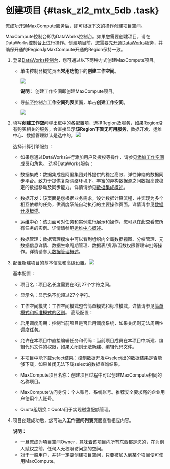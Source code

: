 # 创建项目 {#task_zl2_mtx_5db .task}

您成功开通MaxCompute服务后，即可根据下文的操作创建项目空间。

MaxCompute控制台即为DataWorks控制台。如果您需要创建项目，请在DataWorks控制台上进行操作。创建项目前，您需要先[开通DataWorks](https://common-buy.aliyun.com/?commodityCode=dide_create_post#/buy)服务，并确保开通的Region与MaxCompute开通的Region保持一致。

1.  登录[DataWorks控制台](https://workbench-intl.data.aliyun.com/consolenew)，您可通过以下两种方式创建MaxCompute项目。 
    -   单击控制台概览页面**常用功能**下的**创建工作空间**。

        ![](http://static-aliyun-doc.oss-cn-hangzhou.aliyuncs.com/assets/img/11944/15647150491414_zh-CN.png)

        **说明：** 创建工作空间即创建MaxCompute项目。

    -   导航至控制台**工作空间列表**页面，单击**创建工作空间**。

        ![](http://static-aliyun-doc.oss-cn-hangzhou.aliyuncs.com/assets/img/11944/15647150491416_zh-CN.png)

2.  填写**创建工作空间**弹出框中的各配置项，选择Region及服务，如果Region没有购买相关的服务，会直接显示**该Region下暂无可用服务**，数据开发、运维中心、数据管理默认是选中的。![](http://static-aliyun-doc.oss-cn-hangzhou.aliyuncs.com/assets/img/11944/15647150491417_zh-CN.png)

 

    选择计算引擎服务：

    -   如果您通过DataWorks进行添加用户及授权等操作，请参见[添加工作空间成员和角色](../../../../intl.zh-CN/准备工作/管理员使用云账号/添加工作空间成员和角色.md#)。
    选择DataWorks服务：

    -   数据集成：数据集成是阿里集团对外提供的稳定高效、弹性伸缩的数据同步平台。致力于提供复杂网络环境下、丰富的异构数据源之间数据高速稳定的数据移动及同步能力。详情请参见[数据集成概述](../../../../intl.zh-CN/使用指南/数据集成/数据集成简介/数据集成概述.md#)。
    -   数据开发：该页面是您根据业务需求，设计数据计算流程，并实现为多个相互依赖的任务，供调度系统自动执行的主要操作页面。详情请参见[数据开发概述](../../../../intl.zh-CN/使用指南/数据开发/解决方案.md#)。
    -   运维中心：该页面可对任务和实例进行展示和操作，您可以在此查看您所有任务的实例。详情请参见[运维中心概述](../../../../intl.zh-CN/使用指南/运维中心/运维中心概述.md#)。
    -   数据管理：数据管理模块中可以看到组织内全局数据视图、分权管理、元数据信息详情、数据生命周期管理、数据表/资源/函数权限管理审批等操作。详情请参见[数据管理概述](../../../../intl.zh-CN/使用指南/数据管理/数据管理概述.md#)。
3.  配置新建项目的基本信息和高级设置。![](http://static-aliyun-doc.oss-cn-hangzhou.aliyuncs.com/assets/img/11944/15647150491418_zh-CN.png)

 

    基本配置：

    -   项目名：项目名长度需要在3到27个字符之间。
    -   显示名：显示名不能超过27个字符。
    -   工作空间模式：工作空间模式包含简单模式和标准模式。详情请参见[简单模式和标准模式的区别](../../../../intl.zh-CN/产品简介/简单模式和标准模式的区别.md#)。
    高级配置：

    -   启用调度周期：控制当前项目是否启用调度系统，如果关闭则无法周期性调度任务。
    -   允许在本项目中直接编辑任务和代码：当前项目成员在本项目中新建、编辑代码文件的权限，如果关闭则无法新建、编辑代码文件。
    -   本项目中能下载select结果：控制数据开发中select出的数据结果是否能够下载，如果关闭无法下载select的数据查询结果。
    -   MaxCompute项目名称：创建项目过程中可以创建MaxCompute相同的名称项目。
    -   MaxCompute访问身份：个人账号、系统账号。推荐安全要求高的企业用户使用个人账号。
    -   Quota组切换：Quota用于实现磁盘配额管理。
4.  项目创建成功后，您可进入**工作空间列表**页面查看相应内容。 

    **说明：** 

    -   一旦您成为项目空间Owner，意味着该项目内所有东西都是您的，在为别人赋权之前，任何人无权限访问您的空间。
    -   对于一般用户，并非一定要创建项目空间，只要被加入到某个项目便可使用MaxCompute。

